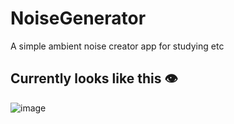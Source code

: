 # NoiseGenerator
 A simple ambient noise creator app for studying etc

## Currently looks like this 👁️

![image](https://github.com/tanaybhomia/NoiseGenerator/assets/71910027/5f86cb45-abd4-4171-89b2-f608381a2d98)
